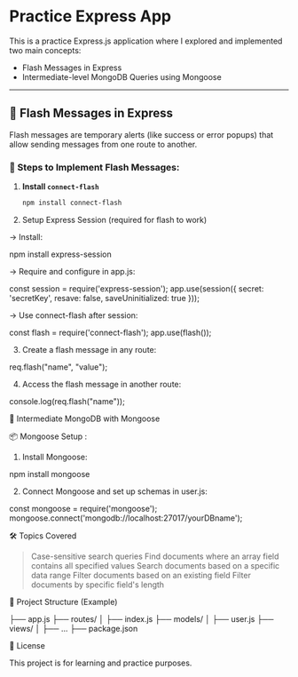 <!-- In this practice express app :

I have learn about flash message : flash msg allow to send msg from one router to other router and they are like alerts,  warning popups.

# Steps for flash message :

1) install connect-flash //package for flash 
2)use express-session setup to use flash
  1)install express-session
  2)require and setup in app.js 
  3)use in index.js

3)create flash in any router for this we write this code
  req.flash("name" , value);

4)use this in other router for this we write this code 
  console.log(req.flash("name"));

# intermediate mongodb :

1)install mongoose
npm i mongoose

2) setup mongoose in user.js for creating db

3)here we slove mongodb problems on some topics like case-sensitvie , find doc where an array filed contains all set of values , search doc based on specific data range  ,filter doc based on existing field in mongoose  , filter doc based on specific field's length -->

# Practice Express App

This is a practice Express.js application where I explored and implemented two main concepts:

- Flash Messages in Express
- Intermediate-level MongoDB Queries using Mongoose

---

## 🚨 Flash Messages in Express

Flash messages are temporary alerts (like success or error popups) that allow sending messages from one route to another.

### 🔧 Steps to Implement Flash Messages:

1. **Install `connect-flash`**
   ```bash
   npm install connect-flash

2) Setup Express Session (required for flash to work)

-> Install:

npm install express-session

-> Require and configure in app.js:

const session = require('express-session');
app.use(session({ secret: 'secretKey', resave: false, saveUninitialized: true }));

-> Use connect-flash after session:

const flash = require('connect-flash');
app.use(flash());

3) Create a flash message in any route:

req.flash("name", "value");

4) Access the flash message in another route:

console.log(req.flash("name"));

🧠 Intermediate MongoDB with Mongoose

📦 Mongoose Setup :

1) Install Mongoose:

npm install mongoose

2) Connect Mongoose and set up schemas in user.js:

const mongoose = require('mongoose');
mongoose.connect('mongodb://localhost:27017/yourDBname');

🛠️ Topics Covered

> Case-sensitive search queries
> Find documents where an array field contains all specified values
> Search documents based on a specific data range
> Filter documents based on an existing field
> Filter documents by specific field's length

📁 Project Structure (Example)

├── app.js
├── routes/
│   ├── index.js
├── models/
│   ├── user.js
├── views/
│   ├── ...
├── package.json

📜 License

This project is for learning and practice purposes.
